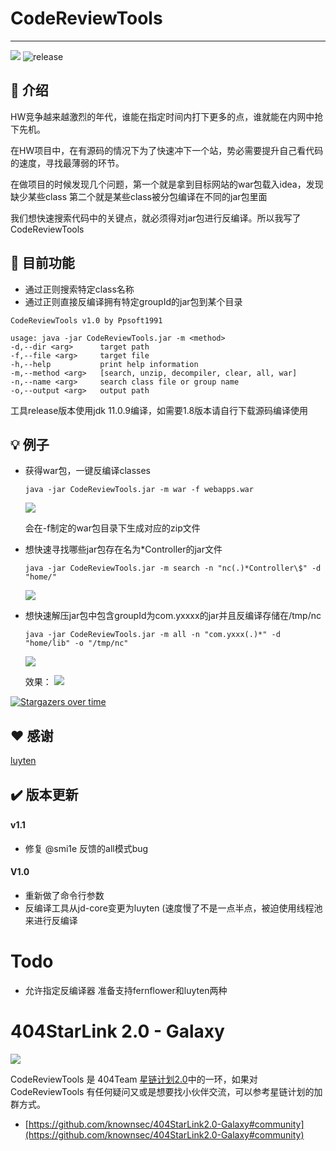 # CodeReviewTools 

---
![](https://img.shields.io/badge/Language-Java-blue)
![release](https://img.shields.io/badge/release-v1.0-red.svg?style=flat-square)

## 🎉 介绍

HW竞争越来越激烈的年代，谁能在指定时间内打下更多的点，谁就能在内网中抢下先机。

在HW项目中，在有源码的情况下为了快速冲下一个站，势必需要提升自己看代码的速度，寻找最薄弱的环节。

在做项目的时候发现几个问题，第一个就是拿到目标网站的war包载入idea，发现缺少某些class
第二个就是某些class被分包编译在不同的jar包里面

我们想快速搜索代码中的关键点，就必须得对jar包进行反编译。所以我写了CodeReviewTools

## 🍭 目前功能

- 通过正则搜索特定class名称
- 通过正则直接反编译拥有特定groupId的jar包到某个目录

```
CodeReviewTools v1.0 by Ppsoft1991

usage: java -jar CodeReviewTools.jar -m <method>
-d,--dir <arg>      target path
-f,--file <arg>     target file
-h,--help           print help information
-m,--method <arg>   [search, unzip, decompiler, clear, all, war]
-n,--name <arg>     search class file or group name
-o,--output <arg>   output path
```


工具release版本使用jdk 11.0.9编译，如需要1.8版本请自行下载源码编译使用

## 💡 例子
- 获得war包，一键反编译classes
  
  ```java -jar CodeReviewTools.jar -m war -f webapps.war```

  ![](pic/2021-03-24_01-30.png)
  
  会在-f制定的war包目录下生成对应的zip文件

- 想快速寻找哪些jar包存在名为*Controller的jar文件

    ```java -jar CodeReviewTools.jar -m search -n "nc(.)*Controller\$" -d "home/"```

    ![](pic/2021-03-10_14-07.png)

- 想快速解压jar包中包含groupId为com.yxxxx的jar并且反编译存储在/tmp/nc

    ```java -jar CodeReviewTools.jar -m all -n "com.yxxx(.)*" -d "home/lib" -o "/tmp/nc" ```
    
    ![](pic/2021-03-10_13-54.png)

    效果：
    ![](pic/2021-03-10_14-17.png)

[![Stargazers over time](https://starchart.cc/Ppsoft1991/CodeReviewTools.svg)](https://starchart.cc/Ppsoft1991/CodeReviewTools)

  
## ❤️ 感谢

[luyten](https://github.com/deathmarine/Luyten)



## ✔️ 版本更新

#### v1.1

- 修复 @smi1e 反馈的all模式bug


#### V1.0

- 重新做了命令行参数
- 反编译工具从jd-core变更为luyten (速度慢了不是一点半点，被迫使用线程池来进行反编译


# Todo
- 允许指定反编译器 准备支持fernflower和luyten两种

# 404StarLink 2.0 - Galaxy
![](https://github.com/knownsec/404StarLink-Project/raw/master/logo.png)

CodeReviewTools 是 404Team [星链计划2.0](https://github.com/knownsec/404StarLink2.0-Galaxy)中的一环，如果对CodeReviewTools 有任何疑问又或是想要找小伙伴交流，可以参考星链计划的加群方式。

- [https://github.com/knownsec/404StarLink2.0-Galaxy#community](https://github.com/knownsec/404StarLink2.0-Galaxy#community)